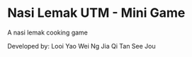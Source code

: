 # Nasi Lemak UTM - Mini Game
 A nasi lemak cooking game

Developed by: 
Looi Yao Wei
Ng Jia Qi
Tan See Jou
